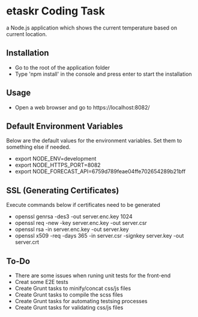 # etaskr Coding Task

a Node.js application which shows the current temperature based on current location.

## Installation

* Go to the root of the application folder 
* Type 'npm install' in the console and press enter to start the installation

## Usage

* Open a web browser and go to https://localhost:8082/

## Default Environment Variables

Below are the default values for the environment variables. Set them to something else if needed.

* export NODE_ENV=development
* export NODE_HTTPS_PORT=8082
* export NODE_FORECAST_API=6759d789feae04ffe702654289b21bff

## SSL (Generating Certificates)

Execute commands below if certificates need to be generated

 * openssl genrsa -des3 -out server.enc.key 1024
 * openssl req -new -key server.enc.key -out server.csr
 * openssl rsa -in server.enc.key -out server.key
 * openssl x509 -req -days 365 -in server.csr -signkey server.key -out server.crt

## To-Do

* There are some issues when runing unit tests for the front-end
* Creat some E2E tests
* Create Grunt tasks to minify/concat css/js files
* Create Grunt tasks to compile the scss files
* Create Grunt tasks for automating testsing processes
* Create Grunt tasks for validating css/js files
